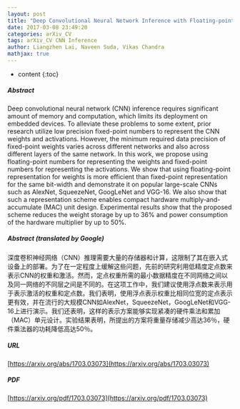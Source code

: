 ```yaml
---
layout: post
title: "Deep Convolutional Neural Network Inference with Floating-point Weights and Fixed-point Activations"
date: 2017-03-08 23:49:20
categories: arXiv_CV
tags: arXiv_CV CNN Inference
author: Liangzhen Lai, Naveen Suda, Vikas Chandra
mathjax: true
---
```


* content
{:toc}

##### Abstract
Deep convolutional neural network (CNN) inference requires significant amount of memory and computation, which limits its deployment on embedded devices. To alleviate these problems to some extent, prior research utilize low precision fixed-point numbers to represent the CNN weights and activations. However, the minimum required data precision of fixed-point weights varies across different networks and also across different layers of the same network. In this work, we propose using floating-point numbers for representing the weights and fixed-point numbers for representing the activations. We show that using floating-point representation for weights is more efficient than fixed-point representation for the same bit-width and demonstrate it on popular large-scale CNNs such as AlexNet, SqueezeNet, GoogLeNet and VGG-16. We also show that such a representation scheme enables compact hardware multiply-and-accumulate (MAC) unit design. Experimental results show that the proposed scheme reduces the weight storage by up to 36% and power consumption of the hardware multiplier by up to 50%.

##### Abstract (translated by Google)
深度卷积神经网络（CNN）推理需要大量的存储器和计算，这限制了其在嵌入式设备上的部署。为了在一定程度上缓解这些问题，先前的研究利用低精度定点数来表示CNN的权重和激活。然而，定点权重所需的最小数据精度在不同网络之间以及同一网络的不同层之间是不同的。在这项工作中，我们建议使用浮点数来表示用于表示激活的权重和定点数。我们表明，使用浮点表示权重比相同位宽的定点表示更有效，并在流行的大规模CNN如AlexNet，SqueezeNet，GoogLeNet和VGG-16上进行演示。我们还表明，这样的表示方案能够实现紧凑的硬件乘法和累加（MAC）单元设计。实验结果表明，所提出的方案将重量存储减少高达36％，硬件乘法器的功耗降低高达50％。

##### URL
[https://arxiv.org/abs/1703.03073](https://arxiv.org/abs/1703.03073)

##### PDF
[https://arxiv.org/pdf/1703.03073](https://arxiv.org/pdf/1703.03073)

